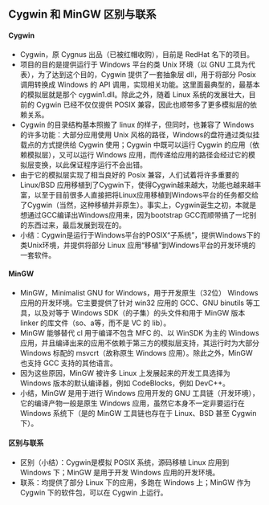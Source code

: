 ## Cygwin 和 MinGW 区别与联系

#### Cygwin
- Cygwin，原 Cygnus 出品（已被红帽收购），目前是 RedHat 名下的项目。
- 项目的目的是提供运行于 Windows 平台的类 Unix 环境（以 GNU 工具为代表），为了达到这个目的，Cygwin 提供了一套抽象层 dll，用于将部分 Posix 调用转换成 Windows 的 API 调用，实现相关功能。这里面最典型的，最基本的模拟层就是那个 cygwin1.dll。除此之外，随着 Linux 系统的发展壮大，目前的 Cygwin 已经不仅仅提供 POSIX 兼容，因此也顺带多了更多模拟层的依赖关系。
- Cygwin 的目录结构基本照搬了 linux 的样子，但同时，也兼容了 Windows 的许多功能：大部分应用使用 Unix 风格的路径，Windows的盘符通过类似挂载点的方式提供给 Cygwin 使用；Cygwin 中既可以运行 Cygwin 的应用（依赖模拟层），又可以运行 Windows 应用，而传递给应用的路径会经过它的模拟层变换，以此保证程序运行不会出错。
- 由于它的模拟层实现了相当良好的 Posix 兼容，人们试着将许多重要的 Linux/BSD 应用移植到了Cygwin下，使得Cygwin越来越大，功能也越来越丰富，以至于目前很多人直接把将Linux应用移植到Windows平台的任务都交给了Cygwin（当然，这种移植并非原生）。事实上，Cygwin诞生之初，本就是想通过GCC编译出Windows应用来，因为bootstrap  GCC而顺带搞了一坨别的东西过来，最后发展到现在的。
- 小结：Cygwin是运行于Windows平台的POSIX“子系统”，提供Windows下的类Unix环境，并提供将部分 Linux 应用“移植”到Windows平台的开发环境的一套软件。

#### MinGW
- MinGW，Minimalist GNU for Windows，用于开发原生（32位） Windows 应用的开发环境。它主要提供了针对 win32 应用的 GCC、GNU binutils 等工具，以及对等于 Windows SDK（的子集）的头文件和用于 MinGW 版本 linker 的库文件（so、a等，而不是 VC 的 lib）。
- MinGW 能够替代 cl 用于编译不包含 MFC 的、以 WinSDK 为主的 Windows 应用，并且编译出来的应用不依赖于第三方的模拟层支持，其运行时为大部分 Windows 标配的 msvcrt（故称原生 Windows 应用）。除此之外，MinGW 也支持 GCC 支持的其他语言。
- 因为这些原因，MinGW 被许多 Linux 上发展起来的开发工具选择为 Windows 版本的默认编译器，例如 CodeBlocks，例如 DevC++。
- 小结，MinGW 是用于进行 Windows 应用开发的 GNU 工具链（开发环境），它的编译产物一般是原生 Windows 应用，虽然它本身不一定非要运行在 Windows 系统下（是的 MinGW 工具链也存在于 Linux、BSD 甚至 Cygwin 下）。

#### 区别与联系
- 区别（小结）：Cygwin是模拟 POSIX 系统，源码移植 Linux 应用到 Windows 下；MinGW 是用于开发 Windows 应用的开发环境。
- 联系：均提供了部分 Linux 下的应用，多跑在 Windows 上；MinGW 作为 Cygwin 下的软件包，可以在 Cygwin  上运行。